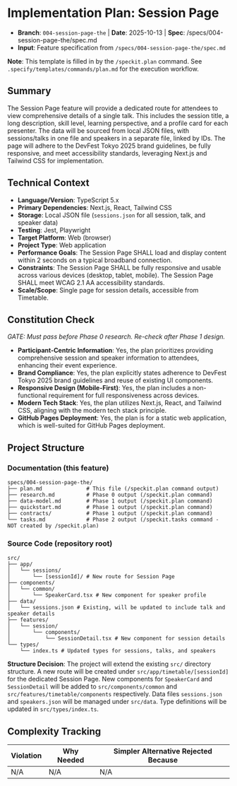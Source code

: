 # Implementation Plan: Session Page

- **Branch**: `004-session-page-the` | **Date**: 2025-10-13 | **Spec**: /specs/004-session-page-the/spec.md
- **Input**: Feature specification from `/specs/004-session-page-the/spec.md`

**Note**: This template is filled in by the `/speckit.plan` command. See `.specify/templates/commands/plan.md` for the execution workflow.

## Summary

The Session Page feature will provide a dedicated route for attendees to view comprehensive details of a single talk. This includes the session title, a long description, skill level, learning perspective, and a profile card for each presenter. The data will be sourced from local JSON files, with sessions/talks in one file and speakers in a separate file, linked by IDs. The page will adhere to the DevFest Tokyo 2025 brand guidelines, be fully responsive, and meet accessibility standards, leveraging Next.js and Tailwind CSS for implementation.

## Technical Context

- **Language/Version**: TypeScript 5.x
- **Primary Dependencies**: Next.js, React, Tailwind CSS
- **Storage**: Local JSON file (`sessions.json` for all session, talk, and speaker data)
- **Testing**: Jest, Playwright
- **Target Platform**: Web (browser)
- **Project Type**: Web application
- **Performance Goals**: The Session Page SHALL load and display content within 2 seconds on a typical broadband connection.
- **Constraints**: The Session Page SHALL be fully responsive and usable across various devices (desktop, tablet, mobile). The Session Page SHALL meet WCAG 2.1 AA accessibility standards.
- **Scale/Scope**: Single page for session details, accessible from Timetable.

## Constitution Check

_GATE: Must pass before Phase 0 research. Re-check after Phase 1 design._

- **Participant-Centric Information**: Yes, the plan prioritizes providing comprehensive session and speaker information to attendees, enhancing their event experience.
- **Brand Compliance**: Yes, the plan explicitly states adherence to DevFest Tokyo 2025 brand guidelines and reuse of existing UI components.
- **Responsive Design (Mobile-First)**: Yes, the plan includes a non-functional requirement for full responsiveness across devices.
- **Modern Tech Stack**: Yes, the plan utilizes Next.js, React, and Tailwind CSS, aligning with the modern tech stack principle.
- **GitHub Pages Deployment**: Yes, the plan is for a static web application, which is well-suited for GitHub Pages deployment.

## Project Structure

### Documentation (this feature)

```
specs/004-session-page-the/
├── plan.md              # This file (/speckit.plan command output)
├── research.md          # Phase 0 output (/speckit.plan command)
├── data-model.md        # Phase 1 output (/speckit.plan command)
├── quickstart.md        # Phase 1 output (/speckit.plan command)
├── contracts/           # Phase 1 output (/speckit.plan command)
└── tasks.md             # Phase 2 output (/speckit.tasks command - NOT created by /speckit.plan)
```

### Source Code (repository root)

```
src/
├── app/
│   └── sessions/
│       └── [sessionId]/ # New route for Session Page
├── components/
│   └── common/
│       └── SpeakerCard.tsx # New component for speaker profile
├── data/
│   └── sessions.json # Existing, will be updated to include talk and speaker details
├── features/
│   └── session/
│       └── components/
│           └── SessionDetail.tsx # New component for session details
└── types/
    └── index.ts # Updated types for sessions, talks, and speakers
```

**Structure Decision**: The project will extend the existing `src/` directory structure. A new route will be created under `src/app/timetable/[sessionId]` for the dedicated Session Page. New components for `SpeakerCard` and `SessionDetail` will be added to `src/components/common` and `src/features/timetable/components` respectively. Data files `sessions.json` and `speakers.json` will be managed under `src/data`. Type definitions will be updated in `src/types/index.ts`.

## Complexity Tracking

| Violation | Why Needed | Simpler Alternative Rejected Because |
| --------- | ---------- | ------------------------------------ |
| N/A       | N/A        | N/A                                  |

